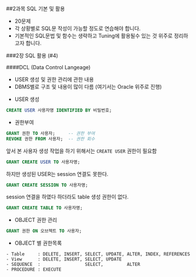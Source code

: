 ##2과목 SQL 기본 및 활용

- 20문제
- 각 상황별로 SQL문 작성이 가능할 정도로 연습해야 합니다.
- 기본적인 SQL문법 및 함수는 생략하고 Tuning에 활용될수 있는 것 위주로 정리하고자 합니다.

###2장 SQL 활용 (#4)

####DCL (Data Control Langeage)

- USER 생성 및 권한 관리에 관한 내용
- DBMS별로 구조 및 내용이 많이 다름 (여기서는 Oracle 위주로 진행)

* USER 생성
```SQL
CREATE USER 사용자명 IDENTIFIED BY 비밀번호;
```

* 권한부여
```SQL
GRANT 권한 TO 사용자;     -- 권한 부여
REVOKE 권한 FROM 사용자;  -- 권한 회수
```

앞서 본 사용자 생성 작업을 하기 위해서는 `CREATE USER` 권한이 필요함
```SQL
GRANT CREATE USER TO 사용자명;
```

하지만 생성된 USER는 session 연결도 못한다.
```SQL
GRANT CREATE SESSION TO 사용자명;
```

session 연결을 하였다 하더라도 table 생성 권한이 없다.
```SQL
GRANT CREATE TABLE TO 사용자명;
```

* OBJECT 권한 관리
```SQL
GRANT 권한 ON 오브젝트 TO 사용자;
```

* OBJECT 별 권한목록
```
- Table     : DELETE, INSERT, SELECT, UPDATE, ALTER, INDEX, REFERENCES
- View      : DELETE, INSERT, SELECT, UPDATE
- SEQUENCE  :                 SELECT,         ALTER
- PROCEDURE : EXECUTE
```
